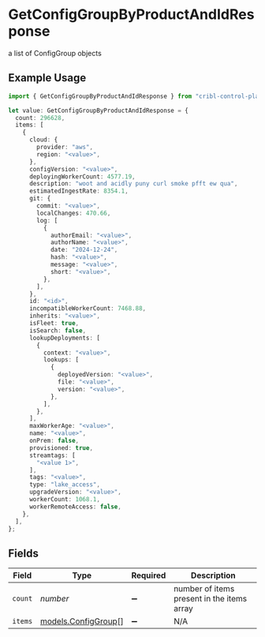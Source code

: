 # GetConfigGroupByProductAndIdResponse

a list of ConfigGroup objects

## Example Usage

```typescript
import { GetConfigGroupByProductAndIdResponse } from "cribl-control-plane/models/operations";

let value: GetConfigGroupByProductAndIdResponse = {
  count: 296628,
  items: [
    {
      cloud: {
        provider: "aws",
        region: "<value>",
      },
      configVersion: "<value>",
      deployingWorkerCount: 4577.19,
      description: "woot and acidly puny curl smoke pfft ew qua",
      estimatedIngestRate: 8354.1,
      git: {
        commit: "<value>",
        localChanges: 470.66,
        log: [
          {
            authorEmail: "<value>",
            authorName: "<value>",
            date: "2024-12-24",
            hash: "<value>",
            message: "<value>",
            short: "<value>",
          },
        ],
      },
      id: "<id>",
      incompatibleWorkerCount: 7468.88,
      inherits: "<value>",
      isFleet: true,
      isSearch: false,
      lookupDeployments: [
        {
          context: "<value>",
          lookups: [
            {
              deployedVersion: "<value>",
              file: "<value>",
              version: "<value>",
            },
          ],
        },
      ],
      maxWorkerAge: "<value>",
      name: "<value>",
      onPrem: false,
      provisioned: true,
      streamtags: [
        "<value 1>",
      ],
      tags: "<value>",
      type: "lake_access",
      upgradeVersion: "<value>",
      workerCount: 1068.1,
      workerRemoteAccess: false,
    },
  ],
};
```

## Fields

| Field                                               | Type                                                | Required                                            | Description                                         |
| --------------------------------------------------- | --------------------------------------------------- | --------------------------------------------------- | --------------------------------------------------- |
| `count`                                             | *number*                                            | :heavy_minus_sign:                                  | number of items present in the items array          |
| `items`                                             | [models.ConfigGroup](../../models/configgroup.md)[] | :heavy_minus_sign:                                  | N/A                                                 |